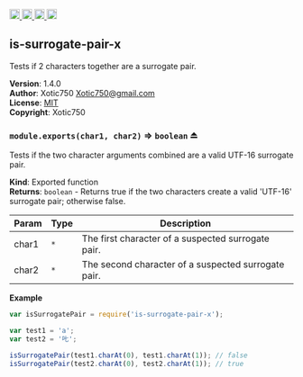 <a href="https://travis-ci.org/Xotic750/is-surrogate-pair-x"
   title="Travis status">
<img
   src="https://travis-ci.org/Xotic750/is-surrogate-pair-x.svg?branch=master"
   alt="Travis status" height="18"/>
</a>
<a href="https://david-dm.org/Xotic750/is-surrogate-pair-x"
   title="Dependency status">
<img src="https://david-dm.org/Xotic750/is-surrogate-pair-x.svg"
   alt="Dependency status" height="18"/>
</a>
<a href="https://david-dm.org/Xotic750/is-surrogate-pair-x#info=devDependencies"
   title="devDependency status">
<img src="https://david-dm.org/Xotic750/is-surrogate-pair-x/dev-status.svg"
   alt="devDependency status" height="18"/>
</a>
<a href="https://badge.fury.io/js/is-surrogate-pair-x" title="npm version">
<img src="https://badge.fury.io/js/is-surrogate-pair-x.svg"
   alt="npm version" height="18"/>
</a>
<a name="module_is-surrogate-pair-x"></a>

## is-surrogate-pair-x
Tests if 2 characters together are a surrogate pair.

**Version**: 1.4.0  
**Author**: Xotic750 <Xotic750@gmail.com>  
**License**: [MIT](&lt;https://opensource.org/licenses/MIT&gt;)  
**Copyright**: Xotic750  
<a name="exp_module_is-surrogate-pair-x--module.exports"></a>

### `module.exports(char1, char2)` ⇒ <code>boolean</code> ⏏
Tests if the two character arguments combined are a valid UTF-16
surrogate pair.

**Kind**: Exported function  
**Returns**: <code>boolean</code> - Returns true if the two characters create a valid
 'UTF-16' surrogate pair; otherwise false.  

| Param | Type | Description |
| --- | --- | --- |
| char1 | <code>\*</code> | The first character of a suspected surrogate pair. |
| char2 | <code>\*</code> | The second character of a suspected surrogate pair. |

**Example**  
```js
var isSurrogatePair = require('is-surrogate-pair-x');

var test1 = 'a';
var test2 = '𠮟';

isSurrogatePair(test1.charAt(0), test1.charAt(1)); // false
isSurrogatePair(test2.charAt(0), test2.charAt(1)); // true
```
